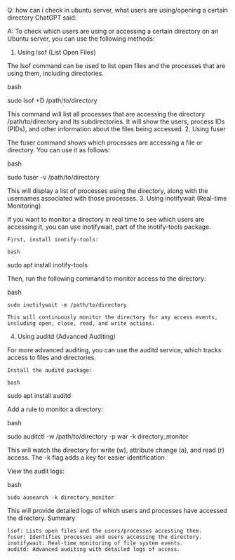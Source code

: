 Q: how can i check in ubuntu server, what users are using/opening a certain directory
ChatGPT said:


A:
To check which users are using or accessing a certain directory on an Ubuntu server, you can use the following methods:
1. Using lsof (List Open Files)

The lsof command can be used to list open files and the processes that are using them, including directories.

bash

sudo lsof +D /path/to/directory

This command will list all processes that are accessing the directory /path/to/directory and its subdirectories. It will show the users, process IDs (PIDs), and other information about the files being accessed.
2. Using fuser

The fuser command shows which processes are accessing a file or directory. You can use it as follows:

bash

sudo fuser -v /path/to/directory

This will display a list of processes using the directory, along with the usernames associated with those processes.
3. Using inotifywait (Real-time Monitoring)

If you want to monitor a directory in real time to see which users are accessing it, you can use inotifywait, part of the inotify-tools package.

    First, install inotify-tools:

    bash

sudo apt install inotify-tools

Then, run the following command to monitor access to the directory:

bash

    sudo inotifywait -m /path/to/directory

    This will continuously monitor the directory for any access events, including open, close, read, and write actions.

4. Using auditd (Advanced Auditing)

For more advanced auditing, you can use the auditd service, which tracks access to files and directories.

    Install the auditd package:

    bash

sudo apt install auditd

Add a rule to monitor a directory:

bash

sudo auditctl -w /path/to/directory -p war -k directory_monitor

This will watch the directory for write (w), attribute change (a), and read (r) access. The -k flag adds a key for easier identification.

View the audit logs:

bash

    sudo ausearch -k directory_monitor

This will provide detailed logs of which users and processes have accessed the directory.
Summary

    lsof: Lists open files and the users/processes accessing them.
    fuser: Identifies processes and users accessing the directory.
    inotifywait: Real-time monitoring of file system events.
    auditd: Advanced auditing with detailed logs of access.